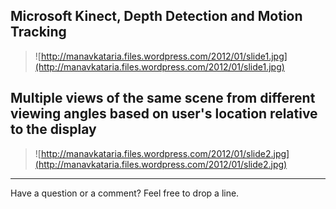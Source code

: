 ## Microsoft Kinect, Depth Detection and Motion Tracking ##
> ![http://manavkataria.files.wordpress.com/2012/01/slide1.jpg](http://manavkataria.files.wordpress.com/2012/01/slide1.jpg)

## Multiple views of the same scene from different viewing angles based on user's location relative to the display ##
> ![http://manavkataria.files.wordpress.com/2012/01/slide2.jpg](http://manavkataria.files.wordpress.com/2012/01/slide2.jpg)


---

Have a question or a comment? Feel free to drop a line.